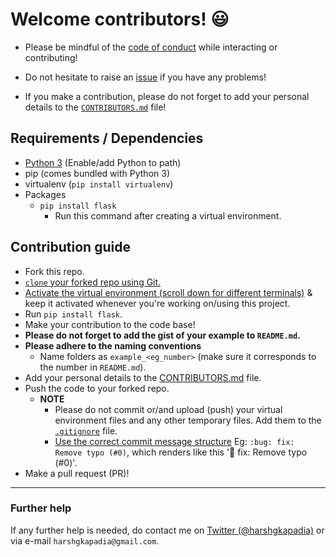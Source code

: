 # Welcome contributors! :smiley:

- Please be mindful of the [code of conduct](CODE_OF_CONDUCT.md) while interacting or contributing!

- Do not hesitate to raise an [issue](https://github.com/HarshKapadia2/flask-beginner-examples/issues) if you have any problems!

- If you make a contribution, please do not forget to add your personal details to the [`CONTRIBUTORS.md`](CONTRIBUTORS.md) file!

## Requirements / Dependencies

- [Python 3](https://www.python.org/) (Enable/add Python to path)
- pip (comes bundled with Python 3)
- virtualenv (`pip install virtualenv`)
- Packages
   - `pip install flask`
      - Run this command after creating a virtual environment.


## Contribution guide

- Fork this repo.
- [`clone` your forked repo using Git.](https://harshkapadia2.github.io/git_basics/#_git_clone)
- [Activate the virtual environment (scroll down for different terminals)](https://docs.python.org/3/library/venv.html#creating-virtual-environments) & keep it activated whenever you're working on/using this project.
- Run `pip install flask`.
- Make your contribution to the code base!
- **Please do not forget to add the gist of your example to `README.md`.**
- **Please adhere to the naming conventions**
   - Name folders as `example_<eg_number>` (make sure it corresponds to the number in `README.md`).
- Add your personal details to the [CONTRIBUTORS.md](CONTRIBUTORS.md) file.
- Push the code to your forked repo.
   - **NOTE** 
      - Please do not commit or/and upload (push) your virtual environment files and any other temporary files. Add them to the [`.gitignore`](.gitignore) file.
      - [Use the correct commit message structure](https://harshkapadia2.github.io/git_basics/#_git_commit) Eg: `:bug: fix: Remove typo (#0)`, which renders like this ':bug: fix: Remove typo (#0)'.
- Make a pull request (PR)!

---

### Further help
If any further help is needed, do contact me on [Twitter (@harshgkapadia)](https://twitter.com/harshgkapadia) or via e-mail `harshgkapadia@gmail.com`.
